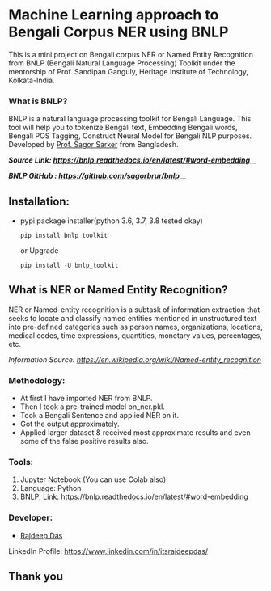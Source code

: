 # Machine Learning approach to Bengali Corpus NER using BNLP

This is a mini project on Bengali corpus NER or Named Entity Recognition from BNLP (Bengali Natural Language Processing) Toolkit under the mentorship of Prof. Sandipan Ganguly, Heritage Institute of Technology, Kolkata-India.

### What is BNLP?

BNLP is a natural language processing toolkit for Bengali Language. This tool will help you to tokenize Bengali text, Embedding Bengali words, Bengali POS Tagging, Construct Neural Model for Bengali NLP purposes. Developed by [Prof. Sagor Sarker](https://github.com/sagorbrur) from Bangladesh. 

_**Source Link: https://bnlp.readthedocs.io/en/latest/#word-embedding**___

_**BNLP GitHub : https://github.com/sagorbrur/bnlp**___

## Installation:

* 
  pypi package installer(python 3.6, 3.7, 3.8 tested okay)

  ``pip install bnlp_toolkit``

  or Upgrade

  ``pip install -U bnlp_toolkit``


## What is NER or Named Entity Recognition?

NER or Named-entity recognition is a subtask of information extraction that seeks to locate and classify named entities mentioned in unstructured text into pre-defined categories such as person names, organizations, locations, medical codes, time expressions, quantities, monetary values, percentages, etc.

_Information Source: https://en.wikipedia.org/wiki/Named-entity_recognition_


### Methodology:

- At first I have imported NER from BNLP.
- Then I took a pre-trained model bn_ner.pkl.
- Took a Bengali Sentence and applied NER on it.
- Got the output approximately.
- Applied larger dataset & received most approximate results and even some of the false positive results also.

### Tools:

1. Jupyter Notebook (You can use Colab also)
2. Language: Python
3. BNLP; Link: https://bnlp.readthedocs.io/en/latest/#word-embedding

### Developer:

- [Rajdeep Das](https://github.com/Rajspeaks)

LinkedIn Profile: https://www.linkedin.com/in/itsrajdeepdas/ 

## Thank you

